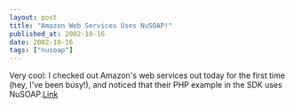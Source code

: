 ```yaml
---
layout: post
title: "Amazon Web Services Uses NuSOAP!"
published_at: 2002-10-16
date: 2002-10-16
tags: ["nusoap"]
---
```


Very cool: I checked out Amazon's web services out today for the first time (hey, I've been busy!), and noticed that their PHP example in the SDK uses NuSOAP.[Link](http://associates.amazon.com/exec/panama/associates/ntg/browse/-/1067662/)  